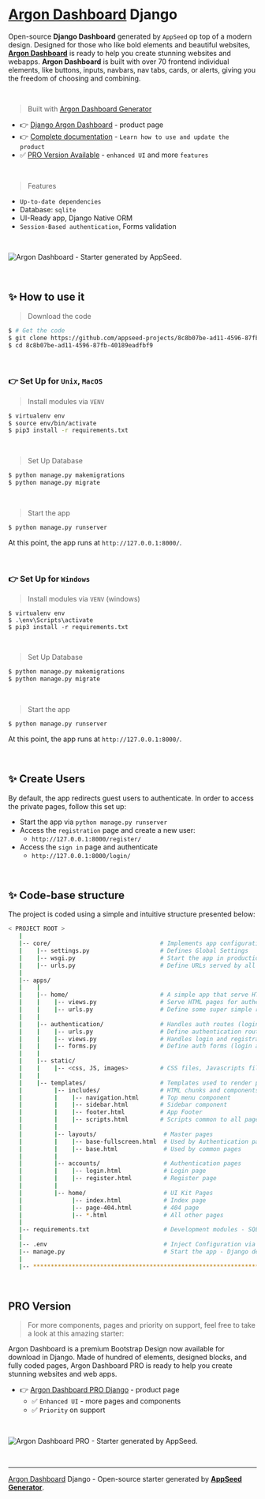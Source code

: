 # [Argon Dashboard](https://appseed.us/generator/argon-dashboard/) Django

Open-source **Django Dashboard** generated by `AppSeed` op top of a modern design. Designed for those who like bold elements and beautiful websites, **[Argon Dashboard](https://appseed.us/generator/argon-dashboard/)** is ready to help you create stunning websites and webapps. **Argon Dashboard** is built with over 70 frontend individual elements, like buttons, inputs, navbars, nav tabs, cards, or alerts, giving you the freedom of choosing and combining.

<br />

> Built with [Argon Dashboard Generator](https://appseed.us/generator/argon-dashboard/)

- 👉 [Django Argon Dashboard](https://appseed.us/product/argon-dashboard/django/) - product page
- 👉 [Complete documentation](https://docs.appseed.us/products/django-dashboards/argon-dashboard) - `Learn how to use and update the product`
- ✅ [PRO Version Available](https://appseed.us/product/argon-dashboard-pro/flask/) - `enhanced UI` and more `features`  
  
<br />

> Features

- `Up-to-date dependencies`
- Database: `sqlite`
- UI-Ready app, Django Native ORM
- `Session-Based authentication`, Forms validation

<br />

![Argon Dashboard - Starter generated by AppSeed.](https://user-images.githubusercontent.com/51070104/172859049-25ef7546-44e5-4234-95cb-5925b7ebd9be.png)

<br />





## ✨ How to use it

> Download the code 

```bash
$ # Get the code
$ git clone https://github.com/appseed-projects/8c8b07be-ad11-4596-87fb-40189eadfbf9.git
$ cd 8c8b07be-ad11-4596-87fb-40189eadfbf9
```

<br />

### 👉 Set Up for `Unix`, `MacOS` 

> Install modules via `VENV`  

```bash
$ virtualenv env
$ source env/bin/activate
$ pip3 install -r requirements.txt
```

<br />

> Set Up Database

```bash
$ python manage.py makemigrations
$ python manage.py migrate
```

<br />

> Start the app

```bash
$ python manage.py runserver
```

At this point, the app runs at `http://127.0.0.1:8000/`. 

<br />

### 👉 Set Up for `Windows` 

> Install modules via `VENV` (windows) 

```
$ virtualenv env
$ .\env\Scripts\activate
$ pip3 install -r requirements.txt
```

<br />

> Set Up Database

```bash
$ python manage.py makemigrations
$ python manage.py migrate
```

<br />

> Start the app

```bash
$ python manage.py runserver
```

At this point, the app runs at `http://127.0.0.1:8000/`. 

<br />

## ✨ Create Users

By default, the app redirects guest users to authenticate. In order to access the private pages, follow this set up: 

- Start the app via `python manage.py runserver`
- Access the `registration` page and create a new user:
  - `http://127.0.0.1:8000/register/`
- Access the `sign in` page and authenticate
  - `http://127.0.0.1:8000/login/`

<br />

## ✨ Code-base structure

The project is coded using a simple and intuitive structure presented below:

```bash
< PROJECT ROOT >
   |
   |-- core/                               # Implements app configuration
   |    |-- settings.py                    # Defines Global Settings
   |    |-- wsgi.py                        # Start the app in production
   |    |-- urls.py                        # Define URLs served by all apps/nodes
   |
   |-- apps/
   |    |
   |    |-- home/                          # A simple app that serve HTML files
   |    |    |-- views.py                  # Serve HTML pages for authenticated users
   |    |    |-- urls.py                   # Define some super simple routes  
   |    |
   |    |-- authentication/                # Handles auth routes (login and register)
   |    |    |-- urls.py                   # Define authentication routes  
   |    |    |-- views.py                  # Handles login and registration  
   |    |    |-- forms.py                  # Define auth forms (login and register) 
   |    |
   |    |-- static/
   |    |    |-- <css, JS, images>         # CSS files, Javascripts files
   |    |
   |    |-- templates/                     # Templates used to render pages
   |         |-- includes/                 # HTML chunks and components
   |         |    |-- navigation.html      # Top menu component
   |         |    |-- sidebar.html         # Sidebar component
   |         |    |-- footer.html          # App Footer
   |         |    |-- scripts.html         # Scripts common to all pages
   |         |
   |         |-- layouts/                   # Master pages
   |         |    |-- base-fullscreen.html  # Used by Authentication pages
   |         |    |-- base.html             # Used by common pages
   |         |
   |         |-- accounts/                  # Authentication pages
   |         |    |-- login.html            # Login page
   |         |    |-- register.html         # Register page
   |         |
   |         |-- home/                      # UI Kit Pages
   |              |-- index.html            # Index page
   |              |-- page-404.html         # 404 page
   |              |-- *.html                # All other pages
   |
   |-- requirements.txt                     # Development modules - SQLite storage
   |
   |-- .env                                 # Inject Configuration via Environment
   |-- manage.py                            # Start the app - Django default start script
   |
   |-- ************************************************************************
```

<br />



## PRO Version

> For more components, pages and priority on support, feel free to take a look at this amazing starter:

Argon Dashboard is a premium Bootstrap Design now available for download in Django. Made of hundred of elements, designed blocks, and fully coded pages, Argon Dashboard PRO is ready to help you create stunning websites and web apps.

- 👉 [Argon Dashboard PRO Django](https://appseed.us/product/argon-dashboard-pro/django/) - product page
  - ✅ `Enhanced UI` - more pages and components
  - ✅ `Priority` on support

<br >

![Argon Dashboard PRO - Starter generated by AppSeed.](https://user-images.githubusercontent.com/51070104/172859139-621325fd-a235-4019-a75d-64a9a978da29.png)

<br />

---
[Argon Dashboard](https://appseed.us/generator/argon-dashboard/) Django - Open-source starter generated by **[AppSeed Generator](https://appseed.us/generator/)**.
